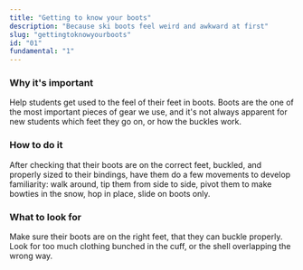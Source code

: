 ```yaml
---
title: "Getting to know your boots"
description: "Because ski boots feel weird and awkward at first"
slug: "gettingtoknowyourboots"
id: "01"
fundamental: "1"
---
```


### Why it's important

Help students get used to the feel of their feet in boots. Boots are the one of the most important pieces of gear we use, and it's not always apparent for new students which feet they go on, or how the buckles work.

### How to do it

After checking that their boots are on the correct feet, buckled, and properly sized to their bindings, have them do a few movements to develop familiarity: walk around, tip them from side to side, pivot them to make bowties in the snow, hop in place, slide on boots only.

### What to look for

Make sure their boots are on the right feet, that they can buckle properly. Look for too much clothing bunched in the cuff, or the shell overlapping the wrong way.
